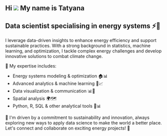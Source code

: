 ## Hi ![](https://user-images.githubusercontent.com/18350557/176309783-0785949b-9127-417c-8b55-ab5a4333674e.gif) My name is Tatyana 
## Data scientist specialising in energy systems ⚡️🔋

I leverage data-driven insights to enhance energy efficiency and support sustainable practices. With a strong background in statistics, machine learning, and optimization, I tackle complex energy challenges and develop innovative solutions to combat climate change. 

🔧 My expertise includes: 
- Energy systems modeling & optimization 🏠📊
- Advanced analytics & machine learning 🧠📈
- Data visualization & communication 📊🎨
- Spatial analysis 🌍🗺️
- Python, R, SQL & other analytical tools 🐍📊

🌟 I'm driven by a commitment to sustainability and innovation, always exploring new ways to apply data science to make the world a better place. Let's connect and collaborate on exciting energy projects! 🚀

<!--
**taty-anna/taty-anna** is a ✨ _special_ ✨ repository because its `README.md` (this file) appears on your GitHub profile.

Here are some ideas to get you started:

- 🔭 I’m currently working on ...
- 🌱 I’m currently learning ...
- 👯 I’m looking to collaborate on ...
- 🤔 I’m looking for help with ...
- 💬 Ask me about ...
- 📫 How to reach me: ...
- 😄 Pronouns: ...
- ⚡ Fun fact: ...
-->
